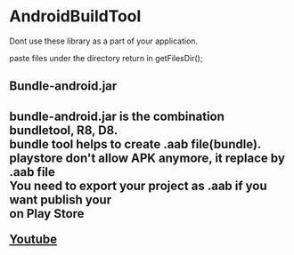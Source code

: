 # AndroidBuildTool

Dont use these library as a part of your application.<br>

paste files under the directory return in getFilesDir();

<h2>Bundle-android.jar<h2/>
  bundle-android.jar is the combination bundletool, R8, D8.<br>
  bundle tool helps to create .aab file(bundle).<br>
  playstore don't allow APK anymore, it replace by .aab file<br>
  You need to export your project as .aab if you want publish your<br>
  on Play Store
  


<a href="https://youtube.com/@I-D0NT-KNOW">Youtube</a>
